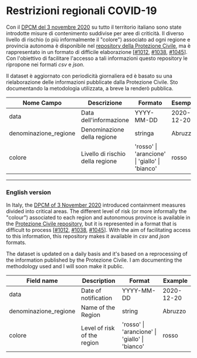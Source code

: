 # Restrizioni regionali COVID-19

Con il [DPCM del 3 novembre 2020](http://www.governo.it/it/articolo/dpcm-del-3-novembre-le-misure-suddivise-aree-di-criticit/15628) su tutto il territorio italiano sono state introdotte misure di contenimento suddivise per aree di criticità. 
Il diverso livello di rischio (o più informalmente il "colore") associato ad ogni regione e provincia autonoma è disponibile nel 
[repository della Protezione Civile](https://github.com/pcm-dpc/COVID-19), ma è rappresentato in un formato di difficile elaborazione [[#1012](https://github.com/pcm-dpc/COVID-19/issues/1012), [#1038](https://github.com/pcm-dpc/COVID-19/issues/1038), [#1045](https://github.com/pcm-dpc/COVID-19/issues/1045)].
Con l'obiettivo di facilitare l'accesso a tali informazioni questo repository le ripropone nei formati *csv* e *json*. 

Il dataset è aggiornato con periodicità giornaliera ed è basato su una rielaborazione delle informazioni pubblicate dalla Protezione Civile. 
Sto documentando la metodologia utilizzata, a breve la renderò pubblica.

| Nome Campo                | Descrizione                      | Formato                                        | Esempio    |
|---------------------------|----------------------------------|------------------------------------------------|------------|
| data                      | Data dell'informazione           | YYYY-MM-DD                                     | 2020-12-20 |
| denominazione_regione     | Denominazione della regione      | stringa                                        | Abruzzo    |
| colore                    | Livello di rischio della regione | 'rosso' \| 'arancione' \| 'giallo' \| 'bianco' | rosso      |

---

### English version

In Italy, the [DPCM of 3 November 2020](http://www.governo.it/it/articolo/dpcm-del-3-novembre-le-misure-suddivise-aree-di-criticit/15628) 
introduced containment measures divided into critical areas. 
The different level of risk (or more informally the "colour") associated to each region and autonomous province is available in the 
[Protezione Civile repository](https://github.com/pcm-dpc/COVID-19), but it is represented in a format that is difficult to process [[#1012](https://github.com/pcm-dpc/COVID-19/issues/1012), [#1038](https://github.com/pcm-dpc/COVID-19/issues/1038), [#1045](https://github.com/pcm-dpc/COVID-19/issues/1045)].
With the aim of facilitating access to this information, this repository makes it available in *csv* and *json* formats.

The dataset is updated on a daily basis and it's based on a reprocessing of the information published by the Protezione Civile. 
I am documenting the methodology used and I will soon make it public.

| Field name                | Description                      | Format                                         | Example    |
|---------------------------|----------------------------------|------------------------------------------------|------------|
| data                      | Date of notification             | YYYY-MM-DD                                     | 2020-12-20 |
| denominazione_regione     | Name of the Region               | string                                         | Abruzzo    |
| colore                    | Level of risk of the region      | 'rosso' \| 'arancione' \| 'giallo' \| 'bianco' | rosso      |
